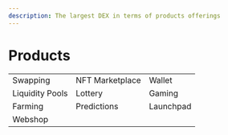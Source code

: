 ```yaml
---
description: The largest DEX in terms of products offerings
---
```


# Products

|                 |                 |           |
| --------------- | --------------- | --------- |
| Swapping        | NFT Marketplace | Wallet    |
| Liquidity Pools | Lottery         | Gaming    |
| Farming         | Predictions     | Launchpad |
| Webshop         |                 |           |
